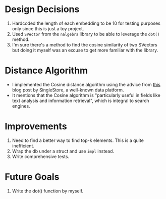 # Design Decisions

1. Hardcoded the length of each embedding to be 10 for testing purposes only since this is just a
   toy project.
2. Used `SVector` from the `nalgebra` library to be able to leverage the `dot()` method.
3. I'm sure there's a method to find the cosine similarity of two SVectors but doing it myself was
   an excuse to get more familiar with the library.

# Distance Algorithm

- I implemented the Cosine distance algorithm using the advice from [this](https://www.singlestore.com/blog/distance-metrics-in-machine-learning-simplfied/#how-vector-similarity-search-is-calculated) blog post by SingleStore, a well-known
data platform.
- It mentions that the Cosine algorithm is "particularly useful in fields like text analysis and information retrieval", which is integral to search engines.

# Improvements

1. Need to find a better way to find top-k elements. This is a quite inefficient.
2. Wrap the db under a struct and use `impl` instead.
3. Write comprehensive tests.

# Future Goals

1. Write the dot() function by myself.

